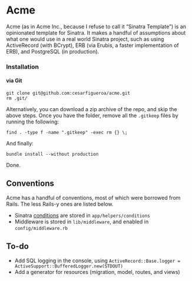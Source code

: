 # Acme

Acme (as in Acme Inc., because I refuse to call it “Sinatra Template”) is an opinionated template for Sinatra. It makes a handful of assumptions about what one would use in a real world Sinatra project, such as using ActiveRecord (with BCrypt), ERB (via Erubis, a faster implementation of ERB), and PostgreSQL (in production).

### Installation

#### via Git

    git clone git@github.com:cesarfigueroa/acme.git
    rm .git/

Alternatively, you can download a zip archive of the repo, and skip the above steps. Once you have the folder, remove all the `.gitkeep` files by running the following:

    find . -type f -name ".gitkeep" -exec rm {} \;

And finally:

    bundle install --without production

Done.

## Conventions

Acme has a handful of conventions, most of which were borrowed from Rails. The less Rails-y ones are listed below.

- Sinatra [conditions](https://github.com/sinatra/sinatra#conditions) are stored in `app/helpers/conditions`
- Middleware is stored in `lib/middleware`, and enabled in `config/middleware.rb`

## To-do

- Add SQL logging in the console, using `ActiveRecord::Base.logger = ActiveSupport::BufferedLogger.new(STDOUT)`
- Add a generator for resources (migration, model, routes, and views)
